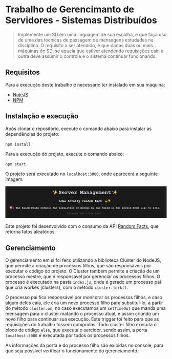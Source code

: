 # Trabalho de Gerencimanto de Servidores - Sistemas Distribuídos

> Implemente um SD em uma linguagem de sua escolha, e que faça uso de uma das técnicas de passagem de mensagens estudadas na disciplina. O requisito a ser atendido, é que dadas duas ou mais máquinas do SD, se aquela que estiver atendendo requisições cair, a outra deve assumir o controle e o sistema continuar funcionando.

## Requisitos

Para a execução deste trabalho é necessário ter instalado em sua máquina:

- [NojeJS](https://nodejs.org/en/)
- [NPM](https://www.npmjs.com/)

## Instalação e execução

Após clonar o repositório, execute o comando abaixo para instalar as dependências do projeto:

`npm install`

Para a execução do projeto, execute o comando abaixo:

`npm start`

O projeto será executado no `localhost:3000`, onde aparecerá a seguinte imagem:

![image](./assets/randomFacts.png)

Este projeto foi desenvolvido com o consumo da API [Random Facts](https://uselessfacts.jsph.pl), que retorna fatos aleatórios.

## Gerenciamento

O gerenciamento em si foi feito utilizando a biblioteca Cluster do NodeJS, que permite a criação de processos filhos, que são responsáveis por executar o código do projeto. O Cluster também permite a criação de um processo mestre, que é responsável por gerenciar os processos filhos. O processo é executado na pasta `index.js`, onde é gerado um processo pai que cria workes (clusters), com o método `cluster.fork()`.

O processo pai fica responsável por monitorar os processos filhos, e caso algum deles caia, ele cria um novo processo filho para substituí-lo, a partir do método `cluster.on`, no caso executamos um `setTimeOut` que manda uma mensagem para o cluster matando o processo atual, e assim criando um novo filho para continuar sua execução. Este trigger foi feito para que as requisições do trabalho fossem cumpridas. Todo cluster filho executa o bloco de código `else`, que executa o sercidor, sendo assim, a porta `localhost:3000` é executada por todos os processos filhos.

As informações da porta e do processo filho são exibidas no console, para que seja possível verificar o funcionamento do gerenciamento.
